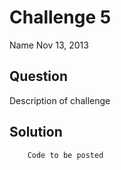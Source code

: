 # Challenge 5
Name
Nov 13, 2013


## Question
Description of challenge


## Solution
```
	Code to be posted
```